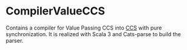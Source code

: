 # CompilerValueCCS

Contains a compiler for Value Passing CCS into [CCS](https://en.wikipedia.org/wiki/Calculus_of_communicating_systems) with pure synchronization. 
It is realized with Scala 3 and Cats-parse to build the parser.
